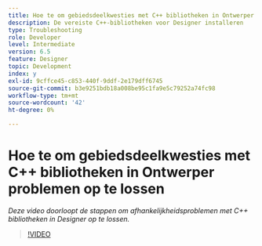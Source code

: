 ```yaml
---
title: Hoe te om gebiedsdeelkwesties met C++ bibliotheken in Ontwerper problemen op te lossen
description: De vereiste C++-bibliotheken voor Designer installeren
type: Troubleshooting
role: Developer
level: Intermediate
version: 6.5
feature: Designer
topic: Development
index: y
exl-id: 9cffce45-c853-440f-9ddf-2e179dff6745
source-git-commit: b3e9251bdb18a008be95c1fa9e5c79252a74fc98
workflow-type: tm+mt
source-wordcount: '42'
ht-degree: 0%

---
```


# Hoe te om gebiedsdeelkwesties met C++ bibliotheken in Ontwerper problemen op te lossen

*Deze video doorloopt de stappen om afhankelijkheidsproblemen met C++ bibliotheken in Designer op te lossen.*

>[!VIDEO](https://video.tv.adobe.com/v/335576?quality=12&learn=on)
